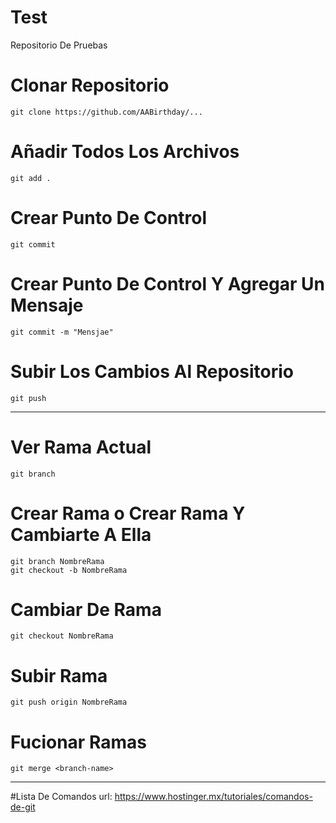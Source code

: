# Test
Repositorio De Pruebas

# Clonar Repositorio
```
git clone https://github.com/AABirthday/...
```
# Añadir Todos Los Archivos
```
git add .
```
# Crear Punto De Control
```
git commit
```
# Crear Punto De Control Y Agregar Un Mensaje
```
git commit -m "Mensjae"
```
# Subir Los Cambios Al Repositorio
```
git push
```
---
# Ver Rama Actual
```
git branch
```
# Crear Rama o Crear Rama Y Cambiarte A Ella
```
git branch NombreRama
git checkout -b NombreRama
```
# Cambiar De Rama 
```
git checkout NombreRama
```
# Subir Rama
```
git push origin NombreRama
```

# Fucionar Ramas
```
git merge <branch-name>
```
---
#Lista De Comandos url: https://www.hostinger.mx/tutoriales/comandos-de-git
